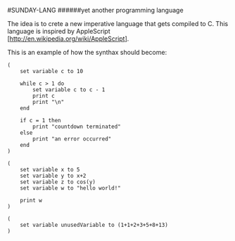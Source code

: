 #SUNDAY-LANG
######yet another programming language

The idea is to crete a new imperative language that gets compiled to C. This language is inspired by AppleScript [http://en.wikipedia.org/wiki/AppleScript].


This is an example of how the synthax should become:
```
(
    set variable c to 10

    while c > 1 do
        set variable c to c - 1
        print c
        print "\n"
    end

    if c = 1 then
        print "countdown terminated"
    else
        print "an error occurred"
    end
)

(
    set variable x to 5
    set variable y to x+2
    set variable z to cos(y)
    set variable w to "hello world!"

    print w
)

(
    set variable unusedVariable to (1+1+2+3+5+8+13)
)

```
